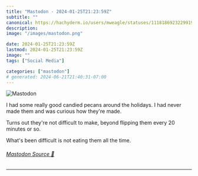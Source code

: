 ```yaml
---
title: "Mastodon - 2024-01-25T21:23:59Z"
subtitle: ""
canonical: https://hachyderm.io/users/mweagle/statuses/111818692322991996
description:
image: "/images/mastodon.png"

date: 2024-01-25T21:23:59Z
lastmod: 2024-01-25T21:23:59Z
image: ""
tags: ["Social Media"]

categories: ["mastodon"]
# generated: 2024-06-21T21:40:31-07:00
---
```

![Mastodon](/images/mastodon.png)

<p>I had some really good candied pecans around the holidays. I had never made them and was curious how they&#39;re made. </p><p>Turns out they&#39;re not difficult to make, beyond flipping them every 20 minutes or so. </p><p>What&#39;s been difficult is not eating them all the time.</p>


###### [Mastodon Source 🐘](https://hachyderm.io/@mweagle/111818692322991996)

___
